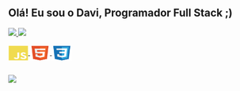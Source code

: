 ## Olá! Eu sou o Davi, Programador Full Stack ;)

<div><a href="https://github.com/Davidf555">
  <img height="140em"src="https://github-readme-stats.vercel.app/api?username=Davidf555&show_icons=true&theme=dark&include_all_commits=true&count_private=true"/>
  <img height="140em"src="https://github-readme-stats.vercel.app/api/top-langs/?username=Davidf555&layout=compact&langs_count=16&theme=dark"/>
</div>

<div style="display: inline_block"><br>
  <img align="center" alt="Rafa-Js" height="30" width="40" src="https://raw.githubusercontent.com/devicons/devicon/master/icons/javascript/javascript-plain.svg">
  <img align="center" alt="Rafa-HTML" height="30" width="40" src="https://raw.githubusercontent.com/devicons/devicon/master/icons/html5/html5-original.svg">
  <img align="center" alt="Rafa-CSS" height="30" width="40" src="https://raw.githubusercontent.com/devicons/devicon/master/icons/css3/css3-original.svg">
</div>

##

<div>
  <a href="https://www.linkedin.com/in/davi-flavio-oliveira-81976a268/" target="_blank"><img src="https://img.shields.io/badge/-LinkedIn-%230077B5?style=for-the-badge&logo=linkedin&logoColor=white" target="_blank">
</div>
